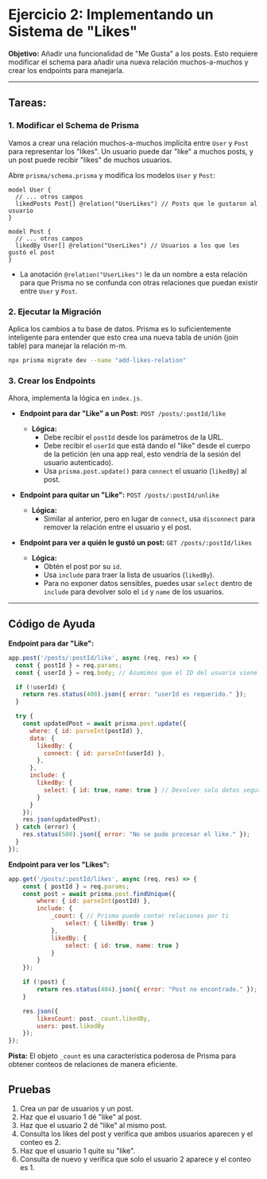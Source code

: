 # Ejercicio 2: Implementando un Sistema de "Likes"

**Objetivo:** Añadir una funcionalidad de "Me Gusta" a los posts. Esto requiere modificar el schema para añadir una nueva relación muchos-a-muchos y crear los endpoints para manejarla.

---

## Tareas:

### 1. Modificar el Schema de Prisma

Vamos a crear una relación muchos-a-muchos implícita entre `User` y `Post` para representar los "likes". Un usuario puede dar "like" a muchos posts, y un post puede recibir "likes" de muchos usuarios.

Abre `prisma/schema.prisma` y modifica los modelos `User` y `Post`:

```prisma
model User {
  // ... otros campos
  likedPosts Post[] @relation("UserLikes") // Posts que le gustaron al usuario
}

model Post {
  // ... otros campos
  likedBy User[] @relation("UserLikes") // Usuarios a los que les gustó el post
}
```

- La anotación `@relation("UserLikes")` le da un nombre a esta relación para que Prisma no se confunda con otras relaciones que puedan existir entre `User` y `Post`.

### 2. Ejecutar la Migración

Aplica los cambios a tu base de datos. Prisma es lo suficientemente inteligente para entender que esto crea una nueva tabla de unión (join table) para manejar la relación m-m.

```bash
npx prisma migrate dev --name "add-likes-relation"
```

### 3. Crear los Endpoints

Ahora, implementa la lógica en `index.js`.

- **Endpoint para dar "Like" a un Post:** `POST /posts/:postId/like`
    - **Lógica:**
        - Debe recibir el `postId` desde los parámetros de la URL.
        - Debe recibir el `userId` que está dando el "like" desde el cuerpo de la petición (en una app real, esto vendría de la sesión del usuario autenticado).
        - Usa `prisma.post.update()` para `connect` el usuario (`likedBy`) al post.

- **Endpoint para quitar un "Like":** `POST /posts/:postId/unlike`
    - **Lógica:**
        - Similar al anterior, pero en lugar de `connect`, usa `disconnect` para remover la relación entre el usuario y el post.

- **Endpoint para ver a quién le gustó un post:** `GET /posts/:postId/likes`
    - **Lógica:**
        - Obtén el post por su `id`.
        - Usa `include` para traer la lista de usuarios (`likedBy`).
        - Para no exponer datos sensibles, puedes usar `select` dentro de `include` para devolver solo el `id` y `name` de los usuarios.

---

## Código de Ayuda

**Endpoint para dar "Like":**
```javascript
app.post('/posts/:postId/like', async (req, res) => {
  const { postId } = req.params;
  const { userId } = req.body; // Asumimos que el ID del usuario viene en el body

  if (!userId) {
    return res.status(400).json({ error: "userId es requerido." });
  }

  try {
    const updatedPost = await prisma.post.update({
      where: { id: parseInt(postId) },
      data: {
        likedBy: {
          connect: { id: parseInt(userId) },
        },
      },
      include: {
        likedBy: {
          select: { id: true, name: true } // Devolver solo datos seguros
        }
      }
    });
    res.json(updatedPost);
  } catch (error) {
    res.status(500).json({ error: "No se pudo procesar el like." });
  }
});
```

**Endpoint para ver los "Likes":**
```javascript
app.get('/posts/:postId/likes', async (req, res) => {
    const { postId } = req.params;
    const post = await prisma.post.findUnique({
        where: { id: parseInt(postId) },
        include: {
            _count: { // Prisma puede contar relaciones por ti
                select: { likedBy: true }
            },
            likedBy: {
                select: { id: true, name: true }
            }
        }
    });

    if (!post) {
        return res.status(404).json({ error: "Post no encontrado." });
    }

    res.json({
        likesCount: post._count.likedBy,
        users: post.likedBy
    });
});
```
**Pista:** El objeto `_count` es una característica poderosa de Prisma para obtener conteos de relaciones de manera eficiente.

## Pruebas

1.  Crea un par de usuarios y un post.
2.  Haz que el usuario 1 dé "like" al post.
3.  Haz que el usuario 2 dé "like" al mismo post.
4.  Consulta los likes del post y verifica que ambos usuarios aparecen y el conteo es 2.
5.  Haz que el usuario 1 quite su "like".
6.  Consulta de nuevo y verifica que solo el usuario 2 aparece y el conteo es 1.

